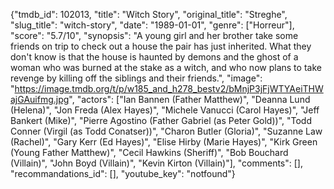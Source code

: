 {"tmdb_id": 102013, "title": "Witch Story", "original_title": "Streghe", "slug_title": "witch-story", "date": "1989-01-01", "genre": ["Horreur"], "score": "5.7/10", "synopsis": "A young girl and her brother take some friends on trip to check out a house the pair has just inherited. What they don't know is that the house is haunted by demons and the ghost of a woman who was burned at the stake as a witch, and who now plans to take revenge by killing off the siblings and their friends.", "image": "https://image.tmdb.org/t/p/w185_and_h278_bestv2/bMnjP3jFjWTYAeiTHWajGAuifmg.jpg", "actors": ["Ian Bannen (Father Matthew)", "Deanna Lund (Helena)", "Jon Freda (Alex Hayes)", "Michele Vanucci (Carol Hayes)", "Jeff Bankert (Mike)", "Pierre Agostino (Father Gabriel (as Peter Gold))", "Todd Conner (Virgil (as Todd Conatser))", "Charon Butler (Gloria)", "Suzanne Law (Rachel)", "Gary Kerr (Ed Hayes)", "Elise Hirby (Marie Hayes)", "Kirk Green (Young Father Matthew)", "Cecil Hawkins (Sheriff)", "Bob Bouchard (Villain)", "John Boyd (Villain)", "Kevin Kirton (Villain)"], "comments": [], "recommandations_id": [], "youtube_key": "notfound"}